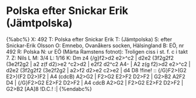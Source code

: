 # Polska efter Snickar Erik (Jämtpolska)

{%abc%}
X: 492
T: Polska efter Snickar Erik
T: (Jämtpolska)
S: efter Snickar-Erik Olsson
O: Emnebo, Ovanåkers socken, Hälsingland
B: EÖ, nr 492
R: Polska
N: ur EÖ (Märta Ramstens fotnot): Troligen ciss i st. f. c i takt 7.
Z: Nils L
M: 3/4
L: 1/16
K: Dm
z4 {/g}f2>d2 e2>^c2 | d2e2 (3f2g2f2 (3e2f2g2 | a2 z(f d2)>e2 ^c2>d2 | e2f2 d2^c2 A4- |
A2 z(g f2)>d2     e2>^c2 | d2e2 (3f2g2f2 (3e2f2g2 | a2>f2 d2>e2 c2>e2 | d4   D8 !fine! ::
{/G}F2>(G2 E2>)(F2 D2>)F2 | A4 (cdcB) A2>G2 | F2>G2 E2>F2 D2>F2 | G2>B2 A2F2  D4      |
{/G}F2>G2  E2>F2   D2>F2  | A4  cdcB  A2>G2 | F2>G2 E2>F2 D2>F2 | G2>B2 [AA]8 !D.C.! :|
{%endabc%}
